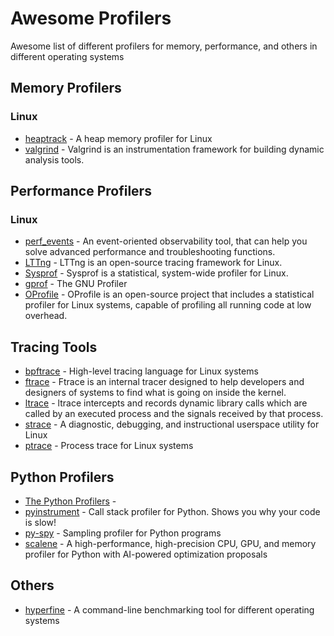 # Awesome Profilers
Awesome list of different profilers for memory, performance, and others in different operating systems

## Memory Profilers
### Linux
* [heaptrack](https://github.com/KDE/heaptrack) - A heap memory profiler for Linux
* [valgrind](https://valgrind.org/) - Valgrind is an instrumentation framework for building dynamic analysis tools.

## Performance Profilers
### Linux
* [perf_events](https://www.brendangregg.com/perf.html) - An event-oriented observability tool, that can help you solve advanced performance and troubleshooting functions.
* [LTTng](https://lttng.org/) - LTTng is an open-source tracing framework for Linux.
* [Sysprof](https://www.sysprof.com/) - Sysprof is a statistical, system-wide profiler for Linux.
* [gprof](https://ftp.gnu.org/old-gnu/Manuals/gprof-2.9.1/html_mono/gprof.html) - The GNU Profiler
* [OProfile](https://oprofile.sourceforge.io/) - OProfile is an open-source project that includes a statistical profiler for Linux systems, capable of profiling all running code at low overhead.

## Tracing Tools
* [bpftrace](https://bpftrace.org/) - High-level tracing language for Linux systems 
* [ftrace](https://www.kernel.org/doc/html/v5.0/trace/ftrace.html) - Ftrace is an internal tracer designed to help developers and designers of systems to find what is going on inside the kernel.
* [ltrace](https://ltrace.org/) - ltrace intercepts and records dynamic library calls which are called by an executed process and the signals received by that process.
* [strace](https://github.com/strace/strace) - A diagnostic, debugging, and instructional userspace utility for Linux
* [ptrace](https://man7.org/linux/man-pages/man2/ptrace.2.html) - Process trace for Linux systems

## Python Profilers
* [The Python Profilers](https://docs.python.org/3/library/profile.html) - 
* [pyinstrument](https://github.com/joerick/pyinstrument) - Call stack profiler for Python. Shows you why your code is slow!
* [py-spy](https://github.com/benfred/py-spy) - Sampling profiler for Python programs
* [scalene](https://github.com/plasma-umass/scalene) - A high-performance, high-precision CPU, GPU, and memory profiler for Python with AI-powered optimization proposals

## Others
* [hyperfine](https://github.com/sharkdp/hyperfine) - A command-line benchmarking tool for different operating systems
